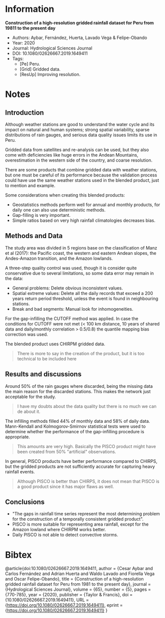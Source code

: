 # Information

**Construction of a high-resolution gridded rainfall dataset for Peru from 19811
to the present day**

- Authors: Aybar, Fernández, Huerta, Lavado Vega & Felipe-Obando
- Year: 2020
- Journal: Hydrological Sciences Journal
- DOI: 10.1080/02626667.2019.1649411
- Tags:
    - [Pe] Peru.
    - [Grid] Gridded data.
    - [ResUp] Improving resolution.

# Notes

## Introduction

Although weather stations are good to understand the water cycle and its impact
on natural and human systems; strong spatial variability, sparse distributions of
rain gauges, and serious data quality issues limits its use in Peru.

Gridded data from satellites and re-analysis can be used, but they also come with
deficiencies like huge errors in the Andean Mountains, overestimation in the
western side of the country, and coarse resolution.

There are some products that combine gridded data with weather stations, but one
must be careful of its performance because the validation process could have use
the same weather stations used in the blended product, just to mention and
example.

Some considerations when creating this blended products:

- Geostatistics methods perform well for annual and monthly products, for daily
  one can also use deterministic methods.
- Gap-filling is very important.
- Simple ratios based on very high rainfall climatologies decreases bias.

## Methods and Data

The study area was divided in 5 regions base on the classification of Manz et al
(2017): the Pacific coast, the western and eastern Andean slopes, the
Andes-Amazon transition, and the Amazon lowlands.

A three-step quality control was used, though it is consider quite conservative due to several limitations, so some data error may remain in the data:

- General problems: Delete obvious inconsistent values.
- Spatial extreme values: Delete all the daily records that exceed a 200 years
  return period threshold, unless the event is found in neighbouring stations.
- Break and bad segments: Manual look for inhomogeneities.

For the gap-infilling the CUTOFF method was applied. In case the conditions for
CUTOFF were not met (< 100 km distance, 10 years of shared data and daily/monthly
correlation > 0.5/0.8) the quantile mapping bias correction was used.

The blended product uses CHIRPM gridded data.

> There is more to say in the creation of the product, but it is too technical to
be included here

## Results and discussions

Around 50% of the rain gauges where discarded, being the missing data the main
reason for the discarded stations. This makes the network just acceptable for the
study.

> I have my doubts about the data quality but there is no much we can de about
it.

The infilling methods filled 44% of monthly data and 58% of daily data.
Mann-Kendall and Kolmogorov-Smirnov statistical tests were used to determine
whether the performance of the gap-infilling procedure is appropriate.

> This amounts are very high. Basically the PISCO product might have been created
from 50% "artificial" observations.

In general, PISCO products have better performance compared to CHIRPS, but the
gridded products are not sufficiently accurate for capturing heavy rainfall
events.

> Although PISCO is better than CHIRPS, it does not mean that PISCO is a good
product since it has major flaws as well.

## Conclusions

- "The gaps in rainfall time series represent the most determining problem for
  the construction of a temporally consistent gridded product".
- PISCO is more suitable for representing area rainfall, except for the Amazon
  lowland where CHIRPM works better.
- Daily PISCO is not able to detect convective storms.

# Bibtex

@article{doi:10.1080/02626667.2019.1649411,
    author = {Cesar Aybar and Carlos Fernández and Adrian Huerta and Waldo Lavado and Fiorella Vega and Oscar Felipe-Obando},
    title = {Construction of a high-resolution gridded rainfall dataset for Peru from 1981 to the present day},
    journal = {Hydrological Sciences Journal},
    volume = {65},
    number = {5},
    pages = {770-785},
    year  = {2020},
    publisher = {Taylor & Francis},
    doi = {10.1080/02626667.2019.1649411},
    URL = {https://doi.org/10.1080/02626667.2019.1649411},
    eprint = {https://doi.org/10.1080/02626667.2019.1649411}
}


